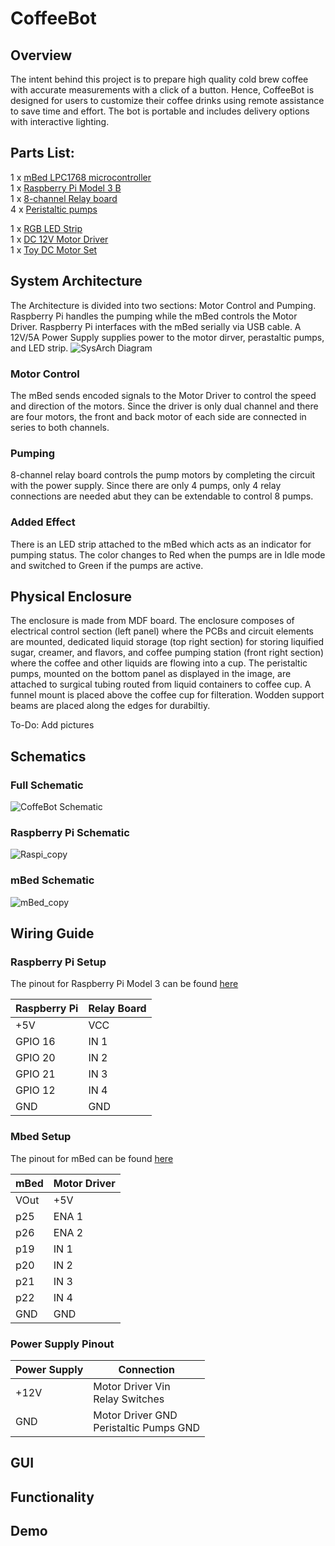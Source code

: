# CoffeeBot

## Overview
The intent behind this project is to prepare high quality cold brew coffee with accurate measurements with a click of a button. Hence, CoffeeBot is designed for users to customize their coffee drinks using remote assistance to save time and effort. The bot is portable and includes delivery options with interactive lighting. 

## Parts List:
1 x [mBed LPC1768 microcontroller](https://os.mbed.com/platforms/mbed-LPC1768/)<br/>
1 x [Raspberry Pi Model 3 B](https://www.raspberrypi.org/products/raspberry-pi-3-model-b-plus/)<br/>
1 x [8-channel Relay board](https://www.amazon.com/JBtek-Channel-Module-Arduino-Raspberry/dp/B00KTELP3I)<br/>
4 x [Peristaltic pumps](https://www.amazon.com/MqbY-Dosing-Peristaltic-Aquarium-Analytical/dp/B07QB3NX8K/ref=sr_1_1?crid=191M85H2CJKWY&keywords=peristaltic+pump+12v&qid=1556389996&s=electronics&sprefix=peristalti%2Celectronics%2C139&sr=1-1)<br/>

1 x [RGB LED Strip](https://www.amazon.com/NZXT-HUE-LED-Strips-Accessory/dp/B07GF4K7XB/ref=sr_1_11?keywords=LED+strip&qid=1556390046&s=electronics&sr=1-11)<br/>
1 x [DC 12V Motor Driver](https://www.amazon.com/DROK-Controller-Regulator-Industrial-Optocoupler/dp/B06XGD5SCB?ref_=fsclp_pl_dp_8)<br/>
1 x [Toy DC Motor Set](https://www.amazon.com/dp/B07DRGTCTP/ref=sspa_dk_detail_4?psc=1&pd_rd_i=B07DRGTCTP&pd_rd_w=o3sgj&pf_rd_p=733540df-430d-45cd-9525-21bc15b0e6cc&pd_rd_wg=425d1&pf_rd_r=VBMDQVAQPT2Q7KMDJTNJ&pd_rd_r=b4686a1f-5186-11e9-aa3a-534f289d7dcb)<br/>


## System Architecture
The Architecture is divided into two sections: Motor Control and Pumping. Raspberry Pi handles the pumping while the mBed controls the Motor Driver. Raspberry Pi interfaces with the mBed serially via USB cable. A 12V/5A Power Supply supplies power to the motor dirver, perastaltic pumps, and LED strip. 
![SysArch Diagram](https://github.com/praneetheddu/CoffeeBot/blob/master/Untitled%20Diagram.jpg)

### Motor Control
The mBed sends encoded signals to the Motor Driver to control the speed and direction of the motors. Since the driver is only dual channel and there are four motors, the front and back motor of each side are connected in series to both channels.

### Pumping
8-channel relay board controls the pump motors by completing the circuit with the power supply. Since there are only 4 pumps, only 4 relay connections are needed abut they can be extendable to control 8 pumps. 

### Added Effect
There is an LED strip attached to the mBed which acts as an indicator for pumping status. The color changes to Red when the pumps are in Idle mode and switched to Green if the pumps are active.

## Physical Enclosure
The enclosure is made from MDF board. The enclosure composes of electrical control section (left panel) where the PCBs and circuit elements are mounted, dedicated liquid storage (top right section) for storing liquified sugar, creamer, and flavors, and coffee pumping  station (front right section) where the coffee and other liquids are flowing into a cup. The peristaltic pumps, mounted on the bottom panel as displayed in the image, are attached to surgical tubing routed from liquid containers to coffee cup. A funnel mount is placed above the coffee cup for filteration. Wodden support beams are placed along the edges for durabiltiy.

To-Do: Add pictures
## Schematics
### Full Schematic

![CoffeBot Schematic](https://github.com/praneetheddu/CoffeeBot/blob/master/CoffeeBot_Schematic.png)

### Raspberry Pi Schematic


![Raspi_copy](https://github.com/praneetheddu/CoffeeBot/blob/master/Raspi_copy.png)

### mBed Schematic


![mBed_copy](https://github.com/praneetheddu/CoffeeBot/blob/master/mbed_copy.png)


## Wiring Guide
### Raspberry Pi Setup
The pinout for Raspberry Pi Model 3 can be found [here](https://www.raspberrypi-spy.co.uk/2014/07/raspberry-pi-b-gpio-header-details-and-pinout/)
<br/>

| Raspberry Pi  | Relay Board |
| ------------- | ------------- |
| +5V  | VCC  |
| GPIO 16  | IN 1  |
| GPIO 20  | IN 2  |
| GPIO 21  | IN 3  |
| GPIO 12  | IN 4  |
| GND  | GND  |

### Mbed Setup
The pinout for mBed can be found [here](https://os.mbed.com/platforms/mbed-LPC1768/)
<br/>

| mBed  | Motor Driver |
| ------------- | ------------- |
| VOut  | +5V  |
| p25  | ENA 1  |
| p26  | ENA 2  |
| p19 | IN 1  |
| p20  | IN 2  |
| p21 | IN 3  |
| p22  | IN 4  |
| GND  | GND  |

### Power Supply Pinout

| Power Supply  | Connection |
| ------------- | ------------- |
| +12V  | Motor Driver Vin <br/> Relay Switches|
| GND  | Motor Driver GND <br/> Peristaltic Pumps GND  |


## GUI


## Functionality

## Demo
